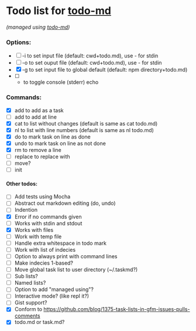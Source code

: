 # Todo list for [todo-md](https://github.com/Hypercubed/todo-md)

_(managed using [todo-md](https://github.com/Hypercubed/todo-md))_

### Options:

- [ ] -i to set input file (default: cwd+todo.md), use - for stdin
- [ ] -o to set ouput file (default: cwd+todo.md), use - for stdin
- [x] -g to set input file to global default (default: npm directory+todo.md)
- [ ] -  to toggle console (stderr) echo

### Commands:

- [x] add <string> to add <string> as a task
- [ ] add <string> <line> to add <string> at line <line>
- [x] cat to list without changes (default is same as cat todo.md)
- [x] nl to list with line numbers (default is same as nl todo.md)
- [x] do <line> to mark task on line <line> as done
- [x] undo <line> to mark task on line <line> as not done
- [x] rm <line> to remove a line
- [ ] replace <string> <line> to replace <line> with <string>
- [ ] move?
- [ ] init

#### Other todos:

- [ ] Add tests using Mocha
- [ ] Abstract out markdown editing (do, undo)
- [ ] Indention
- [x] Error if no commands given
- [ ] Works with stdin and stdout
- [x] Works with files
- [ ] Work with temp file
- [ ] Handle extra whitespace in todo mark
- [ ] Work with list of indecies
- [ ] Option to always print with command lines
- [ ] Make indecies 1-based?
- [ ] Move global task list to user directory (~/.taskmd?)
- [ ] Sub lists?
- [ ] Named lists?
- [ ] Option to add "managed using"?
- [ ] Interactive mode?  (like repl it?)
- [ ] Gist support?
- [x] Conform to https://github.com/blog/1375-task-lists-in-gfm-issues-pulls-comments
- [x] todo.md or task.md?